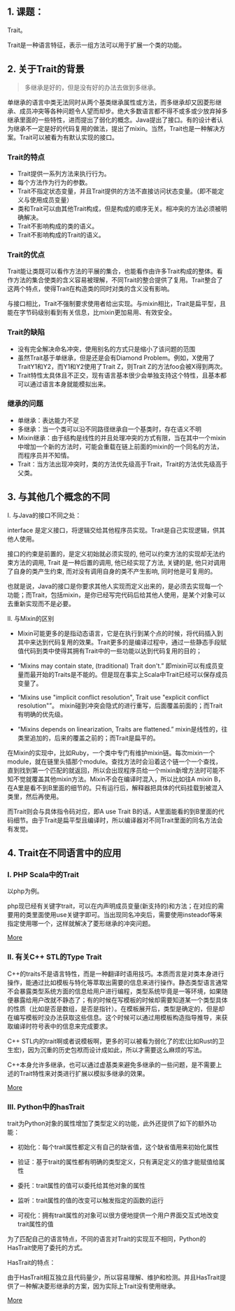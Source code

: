## 1. 课题：

Trait。

Trait是一种语言特征，表示一组方法可以用于扩展一个类的功能。

## 2. 关于Trait的背景

> 多继承是好的，但是没有好的办法去做到多继承。

单继承的语言中类无法同时从两个基类继承属性或方法，而多继承却又因菱形继承、成员冲突等各种问题令人望而却步。绝大多数语言都不得不或多或少放弃掉多继承里面的一些特性，进而提出了弱化的概念。Java提出了接口。有的设计者认为继承不一定是好的代码复用的做法，提出了mixin。当然，Trait也是一种解决方案。Trait可以被看为有默认实现的接口。



### Trait的特点

* Trait提供一系列方法来执行行为。
* 每个方法作为行为的参数。
* Trait不指定状态变量，并且Trait提供的方法不直接访问状态变量。（即不能定义与使用成员变量）
* 类和Trait可以由其他Trait构成，但是构成的顺序无关。相冲突的方法必须被明确解决。
* Trait不影响构成的类的语义。
* Trait不影响构成的Trait的语义。

### Trait的优点

Trait能让类既可以看作方法的平展的集合，也能看作由许多Trait构成的整体。看作方法的集合使类的含义容易被理解，不同Trait的整合提供了复用。Trait整合了这两个特点，使得Trait在构造类的同时对类的含义没有影响。

与接口相比，Trait不强制要求使用者给出实现。与mixin相比，Trait是扁平型，且能在字节码级别看到有关信息，比mixin更加易用、有效安全。


### Trait的缺陷

* 没有完全解决命名冲突，使用别名的方式只是缩小了该问题的范围
* 虽然Trait基于单继承，但是还是会有Diamond Problem。例如，X使用了TraitY1和Y2，而Y1和Y2使用了Trait Z，则Trait Z的方法foo会被X得到两次。
* Trait特性太具体且不正交，现有语言基本很少会单独支持这个特性，且基本都可以通过语言本身就能模拟出来。



### 继承的问题

* 单继承：表达能力不足
* 多继承：当一个类可以沿不同路径继承自一个基类时，存在语义不明
* Mixin继承：由于结构是线性的并且处理冲突的方式有限，当在其中一个mixin中增加一个新的方法时，可能会重载在链上前面的mixin的一个同名的方法，而程序员并不知情。
* Trait：当方法出现冲突时，类的方法优先级高于Trait，Trait的方法优先级高于父类。


## 3. 与其他几个概念的不同


I. 与Java的接口不同之处：

interface 是定义接口，将逻辑交给其他程序员实现。Trait是自己实现逻辑，供其他人使用。

接口的约束是前置的，是定义初始就必须实现的, 他可以约束方法的实现却无法约束方法的调用, Trait 是一种后置的调用, 他已经实现了方法, 关键的是, 他只对调用了自身的类产生约束, 而对没有调用自身的类不产生影响, 同时他是可复用的。

也就是说，Java的接口是你要求其他人实现而定义出来的，是必须去实现每一个功能；而Trait，包括mixin，是你已经写完代码后给其他人使用，是某个对象可以去重新实现而不是必要。

II. 与Mixin的区别

* Mixin可能更多的是指动态语言，它是在执行到某个点的时候，将代码插入到其中来达到代码复用的效果。Trait更多的是编译过程中，通过一些静态手段赋值代码到类中使得其拥有Trait中的一些功能以达到代码复用的目的；

* “Mixins may contain state, (traditional) Trait don't.” 即mixin可以有成员变量而最开始的Traits是不能的。但是现在事实上Scala中Trait已经可以保存成员变量了。 

* “Mixins use "implicit conflict resolution", Trait use "explicit conflict resolution"”。 mixin碰到冲突会隐式的进行重写，后面覆盖前面的；而Trait有明确的优先级。

* “Mixins depends on linearization, Traits are flattened.” mixin是线性的，往类里追加的，后来的覆盖之前的；而Trait是扁平的。

在Mixin的实现中，比如Ruby，一个类中专门有维护mixin链。每次mixin一个module，就在链里头插那个module。查找方法时会沿着这个链一个一个查找，直到找到第一个匹配的就返回，所以会出现程序员给一个mixin新增方法时可能不知不觉就覆盖其他mixin方法。Mixin不会在编译时混入，所以比如往A mixin B，在A里是看不到B里面的细节的。只有运行后，解释器把具体的代码挂载到被混入类里，然后再使用。

而Trait则会与具体指令码对应，即A use Trait B的话，A里面能看的到B里面的代码细节。由于Trait是扁平型且编译时，所以编译器对不同Trait里面的同名方法会有发觉。



## 4. Trait在不同语言中的应用

### I. PHP Scala中的Trait

以php为例。

php现已经有关键字trait，可以在内声明成员变量(新支持的)和方法；在对应的需要用的类里面使用use关键字即可。当出现同名冲突后，需要使用insteadof等来指定使用哪一个，这样就解决了菱形继承的冲突问题。

[More](./php/doc/traits.md)

### II. 有关C++ STL的Type Trait

C++的traits不是语言特性，而是一种翻译时语用技巧。本质而言是对类本身进行操作，能通过比如模板与特化等萃取出需要的信息来进行操作。静态类型语言通常不会暴露类型系统方面的信息给用户进行编程，类型系统毕竟是一等环境，如果随便暴露给用户改就不静态了；有的时候在写模板的时候却需要知道某一个类型具体的性质（比如是否是数组，是否是指针）。在模板展开后，类型是确定的，但是却在编写模板时没办法获取这些信息。这个时候可以通过用模板构造指导推导，来获取编译时符号表中的信息来完成要求。

C++ STL内的trait啊或者说模板啊，更多的可以被看为弱化了的宏(比如Rust的卫生宏)，因为沉重的历史包袱而设计成如此，所以才需要这么麻烦的写法。

C++本身允许多继承，也可以通过虚基类来避免多继承的一些问题，是不需要上述的Trait特性来对类进行扩展以模拟多继承的效果。

[More](./c++/doc/traits.md)


### III. Python中的hasTrait

trait为Python对象的属性增加了类型定义的功能，此外还提供了如下的额外功能：

* 初始化：每个trait属性都定义有自己的缺省值，这个缺省值用来初始化属性

* 验证：基于trait的属性都有明确的类型定义，只有满足定义的值才能赋值给属性

* 委托：trait属性的值可以委托给其他对象的属性

* 监听：trait属性的值的改变可以触发指定的函数的运行

* 可视化：拥有trait属性的对象可以很方便地提供一个用户界面交互式地改变trait属性的值

为了匹配自己的语言特点，不同的语言对Trait的实现互不相同，Python的HasTrait使用了委托的方式。

HasTrait的特点：

由于HasTrait相互独立且代码量少，所以容易理解、维护和检测。并且HasTrait提供了一种解决菱形继承的方案，因为实际上Trait没有使用继承。


[More](./python/doc/python.md)

